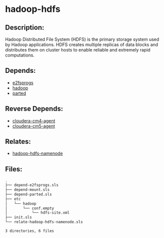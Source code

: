 # hadoop-hdfs

## Description:

Hadoop Distributed File System (HDFS) is the primary storage system used by
Hadoop applications. HDFS creates multiple replicas of data blocks and
distributes them on cluster hosts to enable reliable and extremely rapid
computations.

## Depends:

  -  [e2fsprogs](/salt/e2fsprogs)
  -  [hadoop](/salt/hadoop)
  -  [parted](/salt/parted)

## Reverse Depends:

  -  [cloudera-cm4-agent](/salt/cloudera-cm4-agent)
  -  [cloudera-cm5-agent](/salt/cloudera-cm5-agent)

## Relates:

  -  [hadoop-hdfs-namenode](/salt/hadoop-hdfs-namenode)

## Files:

```bash
.
├── depend-e2fsprogs.sls
├── depend-mount.sls
├── depend-parted.sls
├── etc
│   └── hadoop
│       └── conf.empty
│           └── hdfs-site.xml
├── init.sls
└── relate-hadoop-hdfs-namenode.sls

3 directories, 6 files
```
